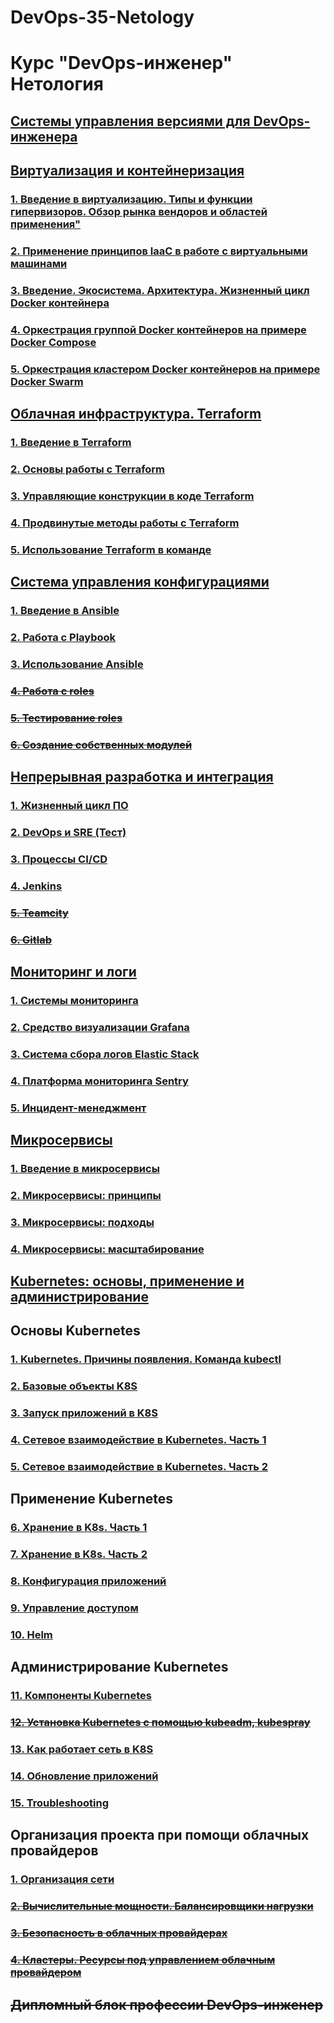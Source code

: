 # DevOps-35-Netology
# Курс "DevOps-инженер" Нетология

## [Cистемы управления версиями для DevOps-инженера](/devops-01-git/README.md)



## [Виртуализация и контейнеризация](/devops-02-virt/README.md)

### [1. Введение в виртуализацию. Типы и функции гипервизоров. Обзор рынка вендоров и областей применения"](/devops-02-virt/virt-01-basics/README.md)

### [2. Применение принципов IaaC в работе с виртуальными машинами](/devops-02-virt/virt-02-iaac/README.md)

### [3. Введение. Экосистема. Архитектура. Жизненный цикл Docker контейнера](/devops-02-virt/virt-03-docker/README.md)

### [4. Оркестрация группой Docker контейнеров на примере Docker Compose](/devops-02-virt/virt-04-docker-compose/README.md)

### [5. Оркестрация кластером Docker контейнеров на примере Docker Swarm](/devops-02-virt/virt-05-docker-swarm/README.md)



## [Облачная инфраструктура. Terraform](/devops-03-terraform/README.md)

### [1. Введение в Terraform](/devops-03-terraform/terraform01/README.md)

### [2. Основы работы с Terraform](/devops-03-terraform/terraform02/README.md)

### [3. Управляющие конструкции в коде Terraform](/devops-03-terraform/terraform03/README.md)

### [4. Продвинутые методы работы с Terraform](/devops-03-terraform/terraform04/README.md)

### [5. Использование Terraform в команде](/devops-03-terraform/terraform05/README.md)



## [Система управления конфигурациями](/devops-04-ansible/README.md)

### [1. Введение в Ansible](/devops-04-ansible/ansible-01-base/README.md)

### [2. Работа с Playbook](/devops-04-ansible/ansible-02-playbook/README.md)

### [3. Использование Ansible](/devops-04-ansible/ansible-03-yandex/README.md)

### ~~[4. Работа с roles](/devops-04-ansible/ansible-04-role/README.md)~~

### ~~[5. Тестирование roles](/devops-04-ansible/ansible-05-testing/README.md)~~

### ~~[6. Создание собственных модулей](/devops-04-ansible/ansible-06-module/README.md)~~



## [Непрерывная разработка и интеграция](/devops-05-ci/README.md)

### [1. Жизненный цикл ПО](/devops-05-ci/ci-01-intro/README.md)

### [2. DevOps и SRE (Тест)](/devops-05-ci/ci-02-devops/README.md)

### [3. Процессы CI/CD](/devops-05-ci/ci-03-cicd/README.md)

### [4. Jenkins](/devops-05-ci/ci-04-jenkins/README.md)

### ~~[5. Teamcity](/devops-05-ci/ci-05-teamcity/README.md)~~

### ~~[6. Gitlab](/devops-05-ci/ci-06-gitlab/README.md)~~



## [Мониторинг и логи](/devops-06-monitoring/README.md)

### [1. Системы мониторинга](/devops-06-monitoring/monitoring-01-systems/README.md)

### [2. Средство визуализации Grafana](/devops-06-monitoring/monitoring-02-grafana/README.md)

### [3. Система сбора логов Elastic Stack](/devops-06-monitoring/monitoring-03-elk/README.md)

### [4. Платформа мониторинга Sentry](/devops-06-monitoring/monitoring-04-sentry/README.md)

### [5. Инцидент-менеджмент](/devops-06-monitoring/monitoring-05-incident-management/README.md)



## [Микросервисы](/devops-07-microservices/README.md)

### [1. Введение в микросервисы](/devops-07-microservices/microservices-01-intro/README.md)

### [2. Микросервисы: принципы](/devops-07-microservices/microservices-02-principles/README.md)

### [3. Микросервисы: подходы](/devops-07-microservices/microservices-03-approaches/README.md)

### [4. Микросервисы: масштабирование](/devops-07-microservices/microservices-04-scaling/README.md)



## [Kubernetes: основы, применение и администрирование](/devops-08-kubernetes/README.md)

## Основы Kubernetes

### [1. Kubernetes. Причины появления. Команда kubectl](/devops-08-kubernetes/kubernetes-1.1-kubectl/README.md)

### [2. Базовые объекты K8S](/devops-08-kubernetes/kubernetes-1.2-basic-objects/README.md)

### [3. Запуск приложений в K8S](/devops-08-kubernetes/kubernetes-1.3-launching-applications/README.md)

### [4. Сетевое взаимодействие в Kubernetes. Часть 1](/devops-08-kubernetes/kubernetes-1.4-networking-part1/README.md)

### [5. Сетевое взаимодействие в Kubernetes. Часть 2](/devops-08-kubernetes/kubernetes-1.5-networking-part2/README.md)

## Применение Kubernetes

### [6. Хранение в K8s. Часть 1](/devops-08-kubernetes/kubernetes-2.1-storage-part1/README.md)

### [7. Хранение в K8s. Часть 2](/devops-08-kubernetes/kubernetes-2.2-storage-part2/README.md)

### [8. Конфигурация приложений](/devops-08-kubernetes/kubernetes-2.3-application-config/README.md)

### [9. Управление доступом](/devops-08-kubernetes/kubernetes-2.4-access-control/README.md)

### [10. Helm](/devops-08-kubernetes/kubernetes-2.5-helm/README.md)

## Администрирование Kubernetes

### [11. Компоненты Kubernetes](/devops-08-kubernetes/kubernetes-3.1-components/README.md)

### ~~[12. Установка Kubernetes с помощью kubeadm, kubespray](/devops-08-kubernetes/kubernetes-3.2-installing-K8S/README.md)~~

### [13. Как работает сеть в K8S](/devops-08-kubernetes/kubernetes-3.3-network-works-K8s/README.md)

### [14. Обновление приложений](/devops-08-kubernetes/kubernetes-3.4-application-update/README.md)

### [15. Troubleshooting](/devops-08-kubernetes/kubernetes-3.5-troubleshooting/README.md)

## Организация проекта при помощи облачных провайдеров

### [1. Организация сети](/devops-09-cloud/cloud-01-networking/README.md)

### ~~[2. Вычислительные мощности. Балансировщики нагрузки](/devops-09-cloud/cloud-02-comp-power-load-balancers/README.md)~~

### ~~[3. Безопасность в облачных провайдерах](/devops-09-cloud/cloud-03-security-in-cloud/README.md)~~

### ~~[4. Кластеры. Ресурсы под управлением облачным провайдером](/devops-09-cloud/cloud-04-clusters/README.md)~~

## ~~Дипломный блок профессии DevOps-инженер~~